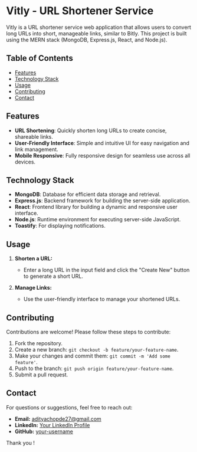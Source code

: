 # Vitly - URL Shortener Service

Vitly is a URL shortener service web application that allows users to convert long URLs into short, manageable links, similar to Bitly. This project is built using the MERN stack (MongoDB, Express.js, React, and Node.js).

## Table of Contents
- [Features](#features)
- [Technology Stack](#technology-stack)
- [Usage](#usage)
- [Contributing](#contributing)
- [Contact](#contact)

## Features
- **URL Shortening**: Quickly shorten long URLs to create concise, shareable links.
- **User-Friendly Interface**: Simple and intuitive UI for easy navigation and link management.
- **Mobile Responsive**: Fully responsive design for seamless use across all devices.

## Technology Stack
- **MongoDB**: Database for efficient data storage and retrieval.
- **Express.js**: Backend framework for building the server-side application.
- **React**: Frontend library for building a dynamic and responsive user interface.
- **Node.js**: Runtime environment for executing server-side JavaScript.
- **Toastify**: For displaying notifications.

## Usage
1. **Shorten a URL:**
    - Enter a long URL in the input field and click the "Create New" button to generate a short URL.
    
3. **Manage Links:**
    - Use the user-friendly interface to manage your shortened URLs.

## Contributing
Contributions are welcome! Please follow these steps to contribute:

1. Fork the repository.
2. Create a new branch: `git checkout -b feature/your-feature-name`.
3. Make your changes and commit them: `git commit -m 'Add some feature'`.
4. Push to the branch: `git push origin feature/your-feature-name`.
5. Submit a pull request.

## Contact
For questions or suggestions, feel free to reach out:

- **Email:** adityachopde27@gmail.com
- **LinkedIn:** [Your LinkedIn Profile](https://www.linkedin.com/in/aditya-chopde-486a102a2/)
- **GitHub:** [your-username](https://github.com/aditya-chopde)

Thank you !
